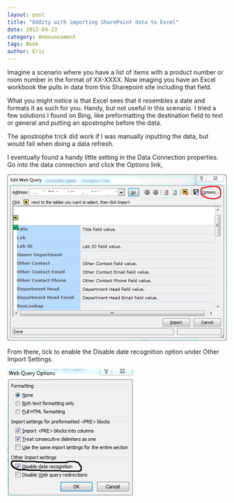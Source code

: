 ```yaml
---
layout: post
title: "Oddity with importing SharePoint data to Excel"
date: 2012-04-13
category: Announcement
tags: Book
author: Eric
---
```

Imagine a scenario where you have a list of items with a product number or room number in the format of XX-XXXX. Now imaging you have an Excel workbook the pulls in data from this Sharepoint site including that field.

What you might notice is that Excel sees that it resembles a date and formats it as such for you. Handy, but not useful in this scenario. I tried a few solutions I found on Bing, like preformatting the destination field to text or general and putting an apostrophe before the data.

The apostrophe trick did work&#8203; if I was manually inputting the data, but would fail when doing a data refresh.

I eventually found a handy little setting in the Data Connection properties. Go into the data connection and click the Options link,

![Edit data connection](https://github.com/ejaya2/ejaya2.github.io/blob/master/img/editdataconn.PNG "Edit data connection")

From there, tick to enable the Disable date recognition option under Other Import Settings.

![Options](https://github.com/ejaya2/ejaya2.github.io/blob/master/img/options.PNG "Options")
